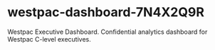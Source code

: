 # westpac-dashboard-7N4X2Q9R
Westpac Executive Dashboard. Confidential analytics dashboard for Westpac C-level executives.
